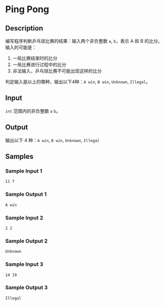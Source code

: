 # Ping Pong

## Description
编写程序判断乒乓球比赛的结果：输入两个非负整数 `a`, `b`，表示 A 和 B 的比分。输入的可能是：

1. 一局比赛结束时的比分
2. 一局比赛进行过程中的比分
3. 非法输入，乒乓球比赛不可能出现这样的比分

判定输入是以上的哪种，输出以下4种：`A win`, `B win`, `Unknown`, `Illegal`。

## Input
`int` 范围内的非负整数 `a` `b`。

## Output
输出以下 4 种：`A win`, `B win`, `Unknown`, `Illegal`

## Samples
### Sample Input 1 
```
11 7
```

### Sample Output 1
```
A win
```

### Sample Input 2 
```
2 2
```

### Sample Output 2
```
Unknown
```

### Sample Input 3 
```
14 19
```

### Sample Output 3
```
Illegal
```